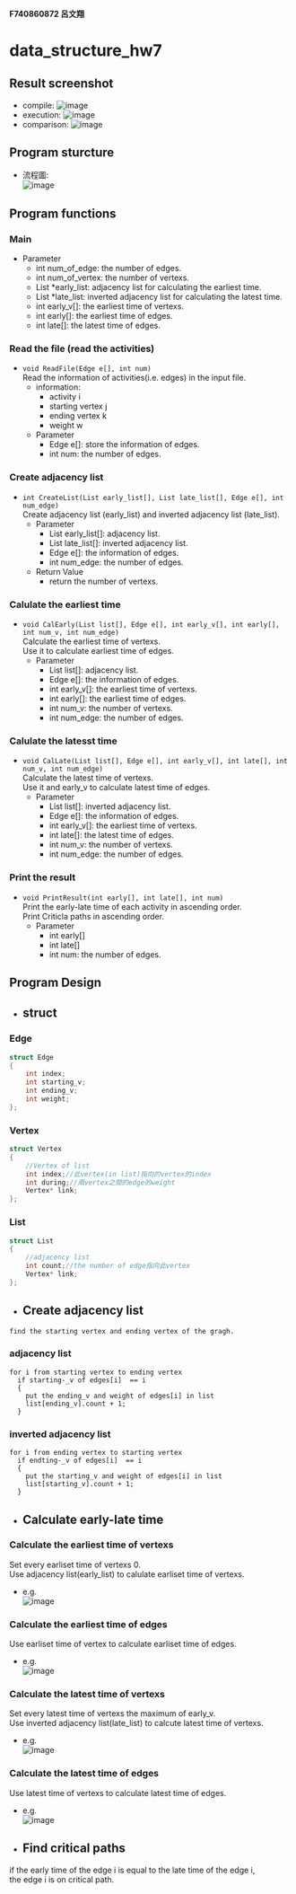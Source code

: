 #### F740860872 呂文翔
# data_structure_hw7
## Result screenshot
* compile:
![image](https://github.com/ShawnLu31/data_structure_hw7/blob/main/compile.JPG)
* execution:
![image](https://github.com/ShawnLu31/data_structure_hw7/blob/main/execution.JPG)
* comparison:
![image](https://github.com/ShawnLu31/data_structure_hw7/blob/main/diff.JPG)
## Program sturcture
* 流程圖:  
![image](https://github.com/ShawnLu31/data_structure_hw7/blob/main/structure.png)
## Program functions
### Main
  * Parameter 
    + int num_of_edge: the number of edges.
    + int num_of_vertex: the number of vertexs.
    + List *early_list: adjacency list for calculating the earliest time.
    + List *late_list: inverted adjacency list for calculating the latest time.
    + int early_v[]: the earliest time of vertexs.
    + int early[]: the earliest time of edges.
    + int late[]: the latest time of edges.
### Read the file (read the activities)
* `void ReadFile(Edge e[], int num)`  
  Read the information of activities(i.e. edges) in the input file.  
  * information:  
    - activity i
    - starting vertex j
    - ending vertex k
    - weight w
  * Parameter 
    + Edge e[]: store the information of edges.
    + int num: the number of edges.
### Create adjacency list
* `int CreateList(List early_list[], List late_list[], Edge e[], int num_edge)`  
  Create adjacency list (early_list) and inverted adjacency list (late_list).
  * Parameter 
    + List early_list[]: adjacency list.
    + List late_list[]: inverted adjacency list.
    + Edge e[]: the information of edges.
    + int num_edge: the number of edges.
  * Return Value
    + return the number of vertexs.
### Calulate the earliest time
* `void CalEarly(List list[], Edge e[], int early_v[], int early[], int num_v, int num_edge)`  
    Calculate the earliest time of vertexs.  
    Use it to calculate earliest time of edges.  
  * Parameter 
    + List list[]: adjacency list.
    + Edge e[]: the information of edges.
    + int early_v[]: the earliest time of vertexs.
    + int early[]: the earliest time of edges.
    + int num_v: the number of vertexs.
    + int num_edge: the number of edges.
### Calulate the latesst time
* `void CalLate(List list[], Edge e[], int early_v[], int late[], int num_v, int num_edge)`  
    Calculate the latest time of vertexs.  
    Use it and early_v to calculate latest time of edges.  
  * Parameter 
    + List list[]: inverted adjacency list.
    + Edge e[]: the information of edges.
    + int early_v[]: the earliest time of vertexs.
    + int late[]: the latest time of edges.
    + int num_v: the number of vertexs.
    + int num_edge: the number of edges.
### Print the result
* `void PrintResult(int early[], int late[], int num)`  
  Print the early-late time of each activity in ascending order.  
  Print Criticla paths in ascending order.  
  * Parameter 
    + int early[]
    + int late[]
    + int num: the number of edges.
## Program Design
* ## struct
### Edge
```c
struct Edge
{
    int index;
    int starting_v;
    int ending_v;
    int weight;
};
```
### Vertex
```c
struct Vertex
{
    //Vertex of list
    int index;//此vertex(in list)指向的vertex的index
    int during;//兩vertex之間的edge的weight
    Vertex* link;
};
```
### List
```c
struct List 
{
    //adjacency list
    int count;//the number of edge指向此vertex
    Vertex* link;
};
```
* ## Create adjacency list
```find the starting vertex and ending vertex of the gragh.```
### adjacency list
```
for i from starting vertex to ending vertex    
  if starting-_v of edges[i]  == i  
  {  
    put the ending_v and weight of edges[i] in list  
    list[ending_v].count + 1;  
  }
```
### inverted adjacency list
```
for i from ending vertex to starting vertex    
  if endting-_v of edges[i]  == i  
  {  
    put the starting_v and weight of edges[i] in list  
    list[starting_v].count + 1;  
  }
```
* ## Calculate early-late time
### Calculate the earliest time of vertexs
Set every earliset time of vertexs 0.  
Use adjacency list(early_list) to calulate earliset time of vertexs.
* e.g.  
![image](https://github.com/ShawnLu31/data_structure_hw7/blob/main/early_v.jpg)
### Calculate the earliest time of edges
Use earliset time of vertex to calculate earliset time of edges.
* e.g.  
![image](https://github.com/ShawnLu31/data_structure_hw7/blob/main/early.PNG)
### Calculate the latest time of vertexs 
Set every latest time of vertexs the maximum of early_v.  
Use inverted adjacency list(late_list) to calcute latest time of vertexs.
* e.g.  
![image](https://github.com/ShawnLu31/data_structure_hw7/blob/main/late_v.jpg)
### Calculate the latest time of edges
Use latest time of vertexs to calculate latest time of edges.
* e.g.  
![image](https://github.com/ShawnLu31/data_structure_hw7/blob/main/late.PNG)
* ## Find critical paths
if the early time of the edge i is equal to the late time of the edge i,  
the edge i is on critical path.
